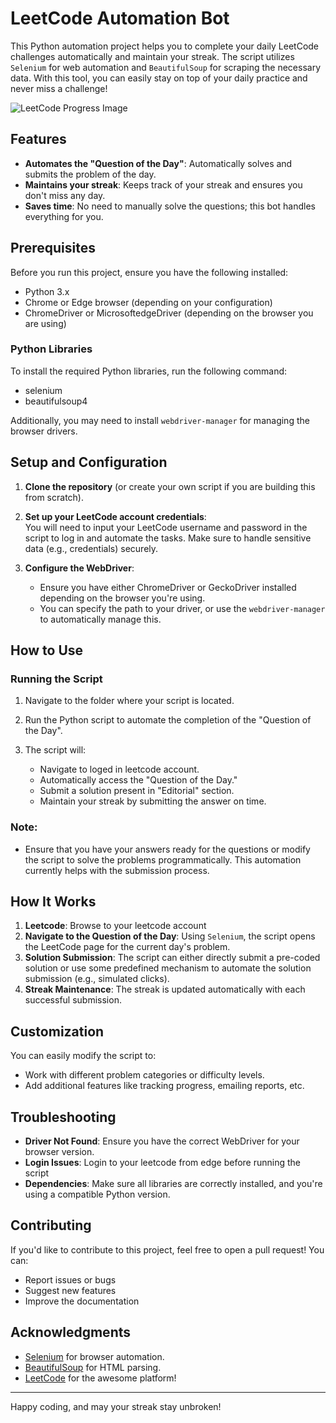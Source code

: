 # LeetCode Automation Bot

This Python automation project helps you to complete your daily LeetCode challenges automatically and maintain your streak. The script utilizes `Selenium` for web automation and `BeautifulSoup` for scraping the necessary data. With this tool, you can easily stay on top of your daily practice and never miss a challenge!

![LeetCode Progress Image](https://preview.redd.it/what-ive-learned-from-7-months-of-leetcode-v0-od4xo623frzd1.png?width=834&format=png&auto=webp&s=49e4c3d1e11728f078d56f7f1e9af25ba6373b59)
 

## Features

- **Automates the "Question of the Day"**: Automatically solves and submits the problem of the day.
- **Maintains your streak**: Keeps track of your streak and ensures you don't miss any day.
- **Saves time**: No need to manually solve the questions; this bot handles everything for you.

## Prerequisites

Before you run this project, ensure you have the following installed:

- Python 3.x
- Chrome or Edge browser (depending on your configuration)
- ChromeDriver or MicrosoftedgeDriver (depending on the browser you are using)

### Python Libraries

To install the required Python libraries, run the following command:

- selenium
- beautifulsoup4

Additionally, you may need to install `webdriver-manager` for managing the browser drivers.

## Setup and Configuration

1. **Clone the repository** (or create your own script if you are building this from scratch).
   
2. **Set up your LeetCode account credentials**:  
   You will need to input your LeetCode username and password in the script to log in and automate the tasks. Make sure to handle sensitive data (e.g., credentials) securely.

3. **Configure the WebDriver**:
   - Ensure you have either ChromeDriver or GeckoDriver installed depending on the browser you're using.
   - You can specify the path to your driver, or use the `webdriver-manager` to automatically manage this.

## How to Use

### Running the Script

1. Navigate to the folder where your script is located.

2. Run the Python script to automate the completion of the "Question of the Day".

3. The script will:
   - Navigate to loged in leetcode account.
   - Automatically access the "Question of the Day."
   - Submit a solution present in "Editorial" section.
   - Maintain your streak by submitting the answer on time.

### Note:
- Ensure that you have your answers ready for the questions or modify the script to solve the problems programmatically. This automation currently helps with the submission process.

## How It Works

1. **Leetcode**: Browse to your leetcode account
2. **Navigate to the Question of the Day**: Using `Selenium`, the script opens the LeetCode page for the current day's problem.
3. **Solution Submission**: The script can either directly submit a pre-coded solution or use some predefined mechanism to automate the solution submission (e.g., simulated clicks).
4. **Streak Maintenance**: The streak is updated automatically with each successful submission.

## Customization

You can easily modify the script to:
- Work with different problem categories or difficulty levels.
- Add additional features like tracking progress, emailing reports, etc.

## Troubleshooting

- **Driver Not Found**: Ensure you have the correct WebDriver for your browser version.
- **Login Issues**: Login to your leetcode from edge before running the script
- **Dependencies**: Make sure all libraries are correctly installed, and you're using a compatible Python version.

## Contributing

If you'd like to contribute to this project, feel free to open a pull request! You can:
- Report issues or bugs
- Suggest new features
- Improve the documentation

## Acknowledgments

- [Selenium](https://www.selenium.dev/) for browser automation.
- [BeautifulSoup](https://www.crummy.com/software/BeautifulSoup/) for HTML parsing.
- [LeetCode](https://leetcode.com/) for the awesome platform!

---

Happy coding, and may your streak stay unbroken!
